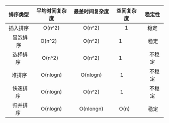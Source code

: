 
|  排序类型  |  平均时间复杂度  |  最差时间复杂度   |   空间复杂度  |  稳定性  |
|:---------:|:---------------:|:----------------:|:------------:|:-------:|
|  插入排序  |  O(n^2)     |  O(n^2)   |   1          |   稳定   |
|  冒泡排序  |  O(n^2)     |  O(n^2)   |   1          |   稳定   |
|  选择排序  |  O(n^2)     |  O(n^2)   |   1          |   不稳定 |
|  堆排序    |  O(nlogn)   |  O(nlogn) |   1          |   不稳定 |
|  快速排序  |  O(nlogn)   |  O(n^2)   |   1          |   不稳定 |
|  归并排序  |  O(nlogn)   |  O(nlongn)   |    O(n)      |   稳定   |
